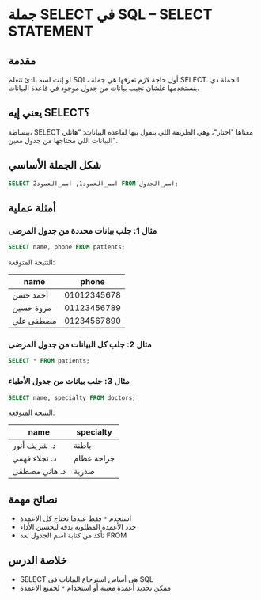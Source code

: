 # جملة SELECT في SQL – SELECT STATEMENT 

## مقدمة
لو إنت لسه بادئ تتعلم SQL، أول حاجة لازم تعرفها هي جملة SELECT. الجملة دي بنستخدمها علشان نجيب بيانات من جدول موجود في قاعدة البيانات.

## يعني إيه SELECT؟
ببساطة، SELECT معناها "اختار"، وهي الطريقة اللي بنقول بيها لقاعدة البيانات: "هاتلي البيانات اللي محتاجها من جدول معين".

## شكل الجملة الأساسي
```sql
SELECT اسم_العمود1, اسم_العمود2 FROM اسم_الجدول;
```

## أمثلة عملية

### مثال 1: جلب بيانات محددة من جدول المرضى
```sql
SELECT name, phone FROM patients;
```

النتيجة المتوقعة:

| name          | phone       |
|---------------|-------------|
| أحمد حسن      | 01012345678 |
| مروة حسين     | 01123456789 |
| مصطفى علي     | 01234567890 |

### مثال 2: جلب كل البيانات من جدول المرضى
```sql
SELECT * FROM patients;
```

### مثال 3: جلب بيانات من جدول الأطباء
```sql
SELECT name, specialty FROM doctors;
```

النتيجة المتوقعة:

| name            | specialty      |
|-----------------|----------------|
| د. شريف أنور    | باطنة         |
| د. نجلاء فهمي   | جراحة عظام    |
| د. هاني مصطفى   | صدرية         |

## نصائح مهمة
- استخدم `*` فقط عندما تحتاج كل الأعمدة
- حدد الأعمدة المطلوبة بدقة لتحسين الأداء
- تأكد من كتابة اسم الجدول بعد FROM

## خلاصة الدرس
- SELECT هي أساس استرجاع البيانات في SQL
- ممكن تحديد أعمدة معينة أو استخدام `*` لجميع الأعمدة